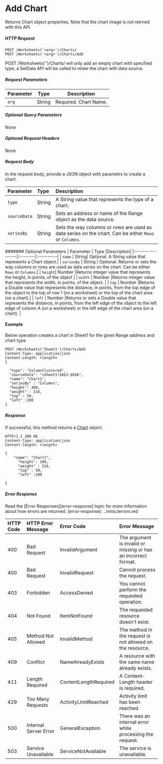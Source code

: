 # Add Chart

Returns Chart object properties. Note that the chart image is not retrned with this API.

##### HTTP Request
```
POST /Worksheets('<arg>')/Charts/
POST /Worksheets('<arg>')/Charts/Add
```
POST /Worksheets('<arg>')/Charts/ will only add an empty chart with specified type, a SetData API will be called to relate the chart with data source.

##### Request Parameters
Parameter       | Type   | Description
--------------- | ------ | ------------ 
 `arg`| String | Required. Chart Name.

##### Optional Query Parameters
None

##### Optional Request Headers
None

##### Request Body
In the request body, provide a JSON object with parametrs to create a chart. 

| Parameter         | Type   |Description|
|:-----------------|:--------|:----------|
| `type` | String | A String value that represents the type of a chart.  |
| `sourceData`  | String | Sets an address or name of the Range object as the data source.|
| `seriesBy` | String | Sets the way columns or rows are used as data series on the chart. Can be either `Rows` or `Columns`.|

####### Optional Parameters
| Parameter         | Type   |Description|
|:-----------------|:--------|:----------|
| `name`  | String| Optional. A String value that represents a Chart object.|
| `seriesBy` | String | Optional. Returns or sets the way columns or rows are used as data series on the chart. Can be either `Rows` or `Columns`.|
| `height`|  Number |Returns integer value that represents the height, in points, of the object |
| `width` |  Number |Returns integer value that represents the width, in points, of the object. | 
| `top` |  Number |Returns a Double value that represents the distance, in points, from the top edge of the object to the top of row 1 (on a worksheet) or the top of the chart area (on a chart).|
| `left` |  Number |Returns or sets a Double value that represents the distance, in points, from the left edge of the object to the left edge of column A (on a worksheet) or the left edge of the chart area (on a chart). | 

#### Example
Below operation creates a chart in Sheet1 for the given Range address and chart type. 

<!-- { "blockType": "request", "name": "add-chart" } -->
```
POST /Worksheets('Sheet1')/Charts/Add
Content-Type: application/json
Content-Length: <length>
{

  "type": "ColumnClustered",
  "sourceData": "=Sheet1!$A$3:$E$6",
  "name": "Chart1",
  "seriesBy" : "Columns",
  "height": 360,
  "weight" : 216,
  "top" : 50,
  "left" :200
}

```

##### Response
If successful, this method returns a [Chart](../resources/chart.md) object.

<!-- { "blockType": "response", "@odata.type": "Chart" } -->
```http
HTTP/1.1 200 OK
Content-Type: application/json
Content-length: <length>

{
    "name": "Chart1",
	  "height": 360,
	  "weight" : 216,
	  "top" : 50,
	  "left" :200

}
```


##### Error Response

Read the [Error Responses][error-response] topic for more information about how errors are returned.
[error-response]: ../misc/errors.md

 HTTP Code | HTTP Error Message | Error Code           | Error Message
:----------|:-------------------|:---------------------|:---------------------------------------------------------
 400       | Bad Request        | InvalidArgument      |The argument is invalid or missing or has an incorrect format. 
 400       | Bad Request        | InvalidRequest       | Cannot process the request.
 403       | Forbidden          | AccessDenied         | You cannot perform the requested operation.
 404       | Not Found          | ItemNotFound         | The requested resource doesn't exist.
 405       | Method Not Allowed | InvalidMethod        | The method in the request is not allowed on the resource. 
 409       | Conflict           | NameAlreadyExists    | A resource with the same name already exists.
 411       | Length Required    | ContentLengthRequired| A Content-Length header is required.
 429       |Too Many Requests        |ActivityLimitReached|Activity limit has been reached.
 500       | Internal Server Error|GeneralException    | There was an internal error while processing the request.
 503       | Service Unavailable| ServiceNotAvailable  | The service is unavailable.



